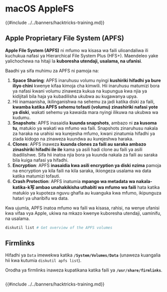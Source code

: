 # macOS AppleFS

{{#include ../../banners/hacktricks-training.md}}

## Apple Proprietary File System (APFS)

**Apple File System (APFS)** ni mfumo wa kisasa wa faili ulioandaliwa ili kuchukua nafasi ya Hierarchical File System Plus (HFS+). Maendeleo yake yalichochewa na hitaji la **kuboresha utendaji, usalama, na ufanisi**.

Baadhi ya sifa muhimu za APFS ni pamoja na:

1. **Space Sharing**: APFS inaruhusu volumu nyingi **kushiriki hifadhi ya bure iliyo chini** kwenye kifaa kimoja cha kimwili. Hii inaruhusu matumizi bora ya nafasi kwani volumu zinaweza kukua na kupungua kwa njia ya kidijitali bila haja ya kubadilisha ukubwa au kugawanya upya.
1. Hii inamaanisha, ikilinganishwa na sehemu za jadi katika diski za faili, **kwamba katika APFS sehemu tofauti (volumu) zinashiriki nafasi yote ya diski**, wakati sehemu ya kawaida mara nyingi ilikuwa na ukubwa wa kudumu.
2. **Snapshots**: APFS inasaidia **kuunda snapshots**, ambazo ni **za kusoma tu**, matukio ya wakati wa mfumo wa faili. Snapshots zinaruhusu nakala za haraka na urahisi wa kurejesha mfumo, kwani zinatumia hifadhi ya ziada kidogo na zinaweza kuundwa au kurejeshwa haraka.
3. **Clones**: APFS inaweza **kuunda clones za faili au saraka ambazo zinashiriki hifadhi ile ile** kama ya asili hadi clone au faili ya asili ibadilishwe. Sifa hii inatoa njia bora ya kuunda nakala za faili au saraka bila kuiga nafasi ya hifadhi.
4. **Encryption**: APFS **inasaidia kwa asili encryption ya diski nzima** pamoja na encryption ya kila faili na kila saraka, ikiongeza usalama wa data katika matumizi tofauti.
5. **Crash Protection**: APFS inatumia **mpango wa metadata wa nakala-katika-k写 ambao unahakikisha uthabiti wa mfumo wa faili** hata katika matukio ya kupoteza nguvu ghafla au kuanguka kwa mfumo, ikipunguza hatari ya uharibifu wa data.

Kwa ujumla, APFS inatoa mfumo wa faili wa kisasa, rahisi, na wenye ufanisi kwa vifaa vya Apple, ukiwa na mkazo kwenye kuboresha utendaji, uaminifu, na usalama.
```bash
diskutil list # Get overview of the APFS volumes
```
## Firmlinks

Hifadhi ya `Data` imewekwa katika **`/System/Volumes/Data`** (unaweza kuangalia hii kwa kutumia `diskutil apfs list`).

Orodha ya firmlinks inaweza kupatikana katika faili ya **`/usr/share/firmlinks`**.
```bash

```
{{#include ../../banners/hacktricks-training.md}}
